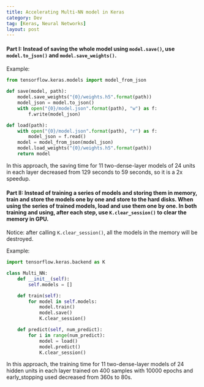 ```yaml
---
title: Accelerating Multi-NN model in Keras
category: Dev
tag: [Keras, Neural Networks]
layout: post
---
```


#### Part I: Instead of saving the whole model using `model.save()`, use `model.to_json()` and `model.save_weights()`.

Example:
```python
from tensorflow.keras.models import model_from_json

def save(model, path):
    model.save_weights("{0}/weights.h5".format(path))
    model_json = model.to_json()
    with open("{0}/model.json".format(path), "w") as f:
        f.write(model_json)

def load(path):
    with open("{0}/model.json".format(path), "r") as f:
        model_json = f.read()
    model = model_from_json(model_json)
    model.load_weights("{0}/weights.h5".format(path))
    return model
```
In this approach, the saving time for 11 two-dense-layer models of 24 units in each layer decreased from 129 seconds to 59 seconds, so it is a 2x speedup.

#### Part II: Instead of training a series of models and storing them in memory, train and store the models one by one and store to the hard disks. When using the series of trained models, load and use them one by one. In both training and using, after each step, use `K.clear_session()` to clear the memory in GPU.

Notice: after calling `K.clear_session()`, all the models in the memory will be destroyed.

Example:
```python
import tensorflow.keras.backend as K

class Multi_NN:
    def __init__(self):
        self.models = []

    def train(self):
        for model in self.models:
            model.train()
            model.save()
            K.clear_session()

    def predict(self, num_predict):
        for i in range(num_predict):
            model = load()
            model.predict()
            K.clear_session()
```

In this approach, the training time for 11 two-dense-layer models of 24 hidden units in each layer trained on 400 samples with 10000 epochs and early_stopping used decreased from 360s to 80s.